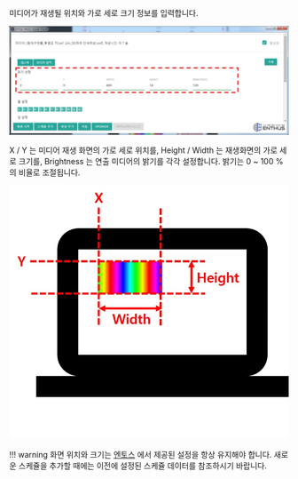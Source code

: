 미디어가 재생될 위치와 가로 세로 크기 정보를 입력합니다.

![](img/position_setting.jpg)

X / Y 는 미디어 재생 화면의 가로 세로 위치를, Height / Width 는 재생화면의 가로 세로 크기를, Brightness 는 연출 미디어의 밝기를 각각 설정합니다. 밝기는 0 ~ 100 % 의 비율로 조절됩니다.

![](img/position.jpg)

!!! warning
    화면 위치와 크기는 [엔토스](http://www.etslight.co.kr) 에서 제공된 설정을 항상 유지해야 합니다. 새로운 스케쥴을 추가할 때에는 이전에 설정된 스케쥴 데이터를 참조하시기 바랍니다.